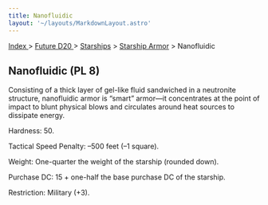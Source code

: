 ```yaml
---
title: Nanofluidic
layout: '~/layouts/MarkdownLayout.astro'
---
```


[ Index ](/) > [ Future D20 ](/future.d20.srd) > [Starships](/future.d20.srd/starships) > [Starship Armor](/future.d20.srd/starships/starship) > Nanofluidic

## Nanofluidic (PL 8)

Consisting of a thick layer of gel-like fluid sandwiched in a neutronite
structure, nanofluidic armor is “smart” armor—it concentrates at the point of
impact to blunt physical blows and circulates around heat sources to dissipate
energy.

Hardness: 50.

Tactical Speed Penalty: –500 feet (–1 square).

Weight: One-quarter the weight of the starship (rounded down).

Purchase DC: 15 + one-half the base purchase DC of the starship.

Restriction: Military (+3).

